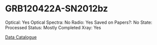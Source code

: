 # GRB120422A-SN2012bz

Optical: Yes
Optical Spectra: No
Radio: Yes
Saved on Papers?: No
State: Processed
Status: Mostly Completed
Xray: Yes

[Data Catalogue](GRB120422A-SN2012bz%20a86becb80d7d498abcc44c693e84356c/Data%20Catalogue%20a47e994dd6e542beb9cd06e40cce41e7.md)